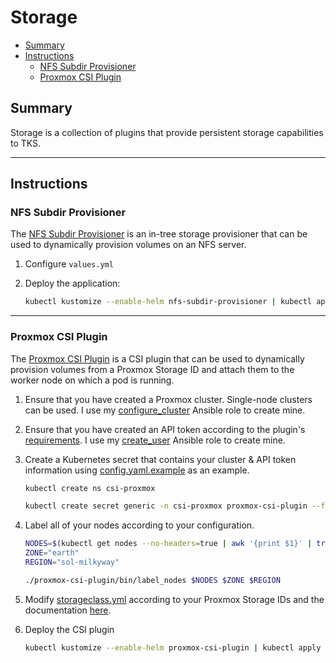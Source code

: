 # Storage

* [Summary](#summary)
* [Instructions](#instructions)
   * [NFS Subdir Provisioner](#nfs-subdir-provisioner)
   * [Proxmox CSI Plugin](#proxmox-csi-plugin)

## Summary

Storage is a collection of plugins that provide persistent storage capabilities to TKS.

<hr>

## Instructions

### NFS Subdir Provisioner

The [NFS Subdir Provisioner](https://github.com/kubernetes-sigs/nfs-subdir-external-provisioner) is an in-tree storage provisioner that can be used to dynamically provision volumes on an NFS server.


1. Configure `values.yml`

2. Deploy the application:

   ```bash
   kubectl kustomize --enable-helm nfs-subdir-provisioner | kubectl apply -f-
   ```

<hr>

### Proxmox CSI Plugin

The [Proxmox CSI Plugin](https://github.com/sergelogvinov/proxmox-csi-plugin/tree/main) is a CSI plugin that can be used to dynamically provision volumes from a Proxmox Storage ID and attach them to the worker node on which a pod is running.

1. Ensure that you have created a Proxmox cluster. Single-node clusters can be used. I use my [configure_cluster](https://github.com/zimmertr/Bootstrap-Proxmox/tree/main/roles/configure_cluster) Ansible role to create mine.

2. Ensure that you have created an API token according to the plugin's [requirements](https://github.com/sergelogvinov/proxmox-csi-plugin/tree/main#install-csi-plugin). I use my [create_user](https://github.com/zimmertr/Bootstrap-Proxmox/tree/main/roles/create_user) Ansible role to create mine.

3. Create a Kubernetes secret that contains your cluster & API token information using [config.yaml.example](proxmox-csi-plugin/configs/config.yaml.example) as an example.

   ```bash
   kubectl create ns csi-proxmox
   
   kubectl create secret generic -n csi-proxmox proxmox-csi-plugin --from-file=proxmox-csi-plugin/configs/config.yaml
   ```

4. Label all of your nodes according to your configuration.

   ```bash
   NODES=$(kubectl get nodes --no-headers=true | awk '{print $1}' | tr '\n' ',')
   ZONE="earth"
   REGION="sol-milkyway"
   
   ./proxmox-csi-plugin/bin/label_nodes $NODES $ZONE $REGION
   ```

5. Modify [storageclass.yml](proxmox-csi-plugin/resources/storageclass.yml) according to your Proxmox Storage IDs and the documentation [here](https://github.com/sergelogvinov/proxmox-csi-plugin/blob/main/docs/options.md).

6. Deploy the CSI plugin

   ```bash
   kubectl kustomize --enable-helm proxmox-csi-plugin | kubectl apply -f-
   ```
